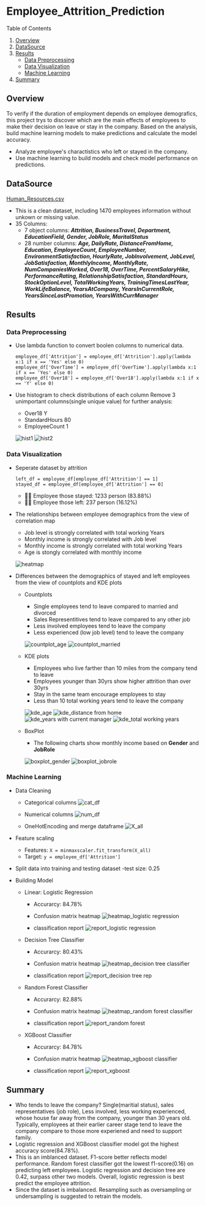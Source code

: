 # Employee_Attrition_Prediction
Table of Contents
1. [Overview](#overview)
2. [DataSource](#datasource)
3. [Results](#results)
   * [Data Preprocessing](#data-preprocessing)
   * [Data Visualization](#data-visualization)
   * [Machine Learning](#machine-learning)
5. [Summary](#summary)

## Overview 
To verify if the duration of employment depends on employee demografics, this project trys to discover which are the main effects of employees to make their decision on leave or stay in the company. Based on the analysis, build machine learning models to make predictions and calculate the model accuracy.
   - Analyze employee's charactistics who left or stayed in the company.
   - Use machine learning to build models and check model performance on predictions. 

## DataSource
   [Human_Resources.csv](https://github.com/CelineWW/Employee_Attrition_Prediction/blob/main/Human_Resources.csv)
   - This is a clean dataset, including 1470 employees information without unkown or missing value.
   - 35 Columns: 
      - 7 object columns: ***Attrition, BusinessTravel, Department, EducationField, Gender, JobRole, MaritalStatus***
      - 28 number columns: ***Age, DailyRate, DistanceFromHome, Education, EmployeeCount, EmployeeNumber, EnvironmentSatisfaction, HourlyRate, JobInvolvement, JobLevel, JobSatisfaction, MonthlyIncome, MonthlyRate, NumCompaniesWorked, Over18, OverTime, PercentSalaryHike, PerformanceRating, RelationshipSatisfaction, StandardHours, StockOptionLevel, TotalWorkingYears, TrainingTimesLastYear, WorkLifeBalance, YearsAtCompany, YearsInCurrentRole, YearsSinceLastPromotion, YearsWithCurrManager***
   
## Results
### Data Preprocessing
   - Use lambda function to convert boolen columns to numerical data.
      ```
      employee_df['Attrition'] = employee_df['Attrition'].apply(lambda x:1 if x == 'Yes' else 0)
      employee_df['OverTime'] = employee_df['OverTime'].apply(lambda x:1 if x == 'Yes' else 0)
      employee_df['Over18'] = employee_df['Over18'].apply(lambda x:1 if x == 'Y' else 0)
      ```
   - Use histogram to check distributions of each column
     Remove 3 unimportant columns(single unique value) for further analysis:
     - Over18 Y
     - StandardHours 80
     - EmployeeCount 1
     
     ![hist1](https://user-images.githubusercontent.com/105877888/233161655-0e66f5a0-8e7f-43cc-8cf7-4c68e13d49f1.png)
     ![hist2](https://user-images.githubusercontent.com/105877888/233161731-ff102ca9-2cd2-482e-84aa-6355e634abfc.png)

### Data Visualization
   - Seperate dataset by attrition
      ```
      left_df = employee_df[employee_df['Attrition'] == 1]
      stayed_df = employee_df[employee_df['Attrition'] == 0]
      ```
     - :raising_hand_man: Employee those stayed: 1233 person (83.88%)
     - :no_good_man: Employee those left: 237 person (16.12%)
     
   - The relationships between employee demographics from the view of correlation map 
      - Job level is strongly correlated with total working Years
      - Monthly income is strongly correlated with Job level
      - Monthly income is strongly correlated with total working Years
      - Age is stongly correlated with monthly income    
      
      ![heatmap](https://user-images.githubusercontent.com/105877888/233162403-05dc1f8d-c227-4ab1-89f4-e17c731b81d4.png)

   
   - Differences between the demographics of stayed and left employees from the view of countplots and KDE plots 
      - Countplots
         - Single employees tend to leave compared to married and divorced
         - Sales Representitives tend to leave compared to any other job 
         - Less involved employees tend to leave the company 
         - Less experienced (low job level) tend to leave the company 

         ![countplot_age](https://user-images.githubusercontent.com/105877888/233164158-7455b082-928a-4846-8740-d099a629890b.png)
         ![countplot_married](https://user-images.githubusercontent.com/105877888/233164204-74d407f2-a139-4f9a-9463-6600d8427f2f.png)
      
      - KDE plots
         - Employees who live farther than 10 miles from the company tend to leave
         - Employees younger than 30yrs show higher attrition than over 30yrs 
         - Stay in the same team encourage employees to stay
         - Less than 10 total working years tend to leave the company 
          
         ![kde_age](https://user-images.githubusercontent.com/105877888/233166423-55bd2372-c1f7-447f-8be3-60f0aa18651c.png)
         ![kde_distance from home](https://user-images.githubusercontent.com/105877888/233166502-1af586fa-424e-407c-8373-94a957adff2f.png)
         ![kde_years with current manager](https://user-images.githubusercontent.com/105877888/233166559-8e04e6b3-fdb9-4789-b6c2-43ac555551b2.png)
         ![kde_total working years](https://user-images.githubusercontent.com/105877888/233166593-26c64770-438e-49de-8e8e-9720b8115ec4.png)

      - BoxPlot 
         - The following charts show monthly income based on **Gender** and **JobRole**
      
         ![boxplot_gender](https://user-images.githubusercontent.com/105877888/233167669-63c23e23-d2ba-43e3-b580-ea0490aa09c4.png)
         ![boxplot_jobrole](https://user-images.githubusercontent.com/105877888/233167696-fca58782-e239-45d4-8d55-110bf17077b9.png)

### Machine Learning
   - Data Cleaning
      - Categorical columns
      ![cat_df](https://user-images.githubusercontent.com/105877888/233169351-1ef0b4dd-9342-46f2-a7ea-4a8f1a513b5a.png)

      - Numerical columns
      ![num_df](https://user-images.githubusercontent.com/105877888/233169602-065e344c-567c-4ff8-8604-5e21c485adcf.png)

      - OneHotEncoding and merge dataframe
      ![X_all](https://user-images.githubusercontent.com/105877888/233169912-3896fd92-06ad-46b0-9c3a-20f160484707.png)
      
   - Feature scaling 
      - Features: `X = minmaxscaler.fit_transform(X_all)`
      - Target: `y = employee_df['Attrition']`  
   
   - Split data into training and testing dataset 
      -test size: 0.25

   - Building Model
      - Linear: Logistic Regression
         - Accurarcy: 84.78%
         - Confusion matrix heatmap
            ![heatmap_logistic regression](https://user-images.githubusercontent.com/105877888/233171945-e5fdf040-298c-41fc-86c3-558b8a85e1a0.png)

         - classification report
            ![report_logistic regression](https://user-images.githubusercontent.com/105877888/233172886-1eaf3250-8aa4-411a-bda9-29a065c09adb.png)

      - Decision Tree Classifier
         - Accurarcy: 80.43%
         - Confusion matrix heatmap
            ![heatmap_decision tree classifier](https://user-images.githubusercontent.com/105877888/233172027-5cfcc658-a65d-4fe7-8f45-2bf5fadb1ef5.png)

         - classification report
            ![report_decision tree](https://user-images.githubusercontent.com/105877888/233172744-0f6446cf-3e04-4cfe-acdf-fc70acb24652.png)
rep
      - Random Forest Classifier
         - Accurarcy: 82.88%
         - Confusion matrix heatmap
            ![heatmap_random forest classifier](https://user-images.githubusercontent.com/105877888/233172072-a063bad3-4a0c-4cbf-b05a-fc04bf9273a5.png)

         - classification report
            ![report_random forest](https://user-images.githubusercontent.com/105877888/233172588-c68092f5-8d81-4c3e-9222-77d9a2aa7058.png)

      - XGBoost Classifier
         - Accurarcy: 84.78%
         - Confusion matrix heatmap
           ![heatmap_xgboost classifier](https://user-images.githubusercontent.com/105877888/233172111-df0551a7-d187-4e79-821b-5780aee36297.png)

         - classification report
            ![report_xgboost](https://user-images.githubusercontent.com/105877888/233172553-5249f016-f15d-4974-9fd1-6a9dc6b9ccaa.png)

## Summary
  - Who tends to leave the company? Single(maritial status), sales representatives (job role), Less involved, less working experienced, whose house far away from the company, younger than 30 years old. Typically, employees at their earlier career stage tend to leave the company compare to those more experiened and need to support family.
  - Logistic regression and XGBoost classifier model got the highest accuracy score(84.78%). 
  - This is an imblanced dataset. F1-score better reflects model performance. Random forest classifier got the lowest f1-score(0.16) on predicting left employees. Logistic regression and decision tree are 0.42, surpass other two models. Overall, logistic regression is best predict the employee attrition.
  - Since the dataset is imbalanced. Resampling such as oversampling or undersampling is suggested to retrain the models.
